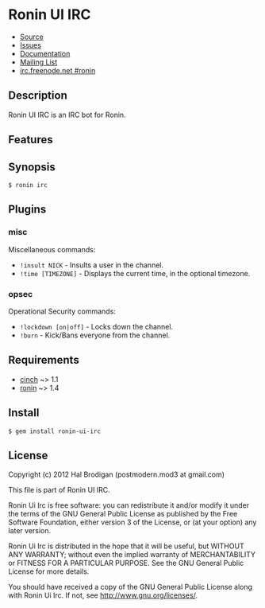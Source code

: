 # Ronin UI IRC

* [Source](http://github.com/ronin-ruby/ronin-ui-irc)
* [Issues](http://github.com/ronin-ruby/ronin-ui-irc/issues)
* [Documentation](http://rubydoc.info/gems/ronin-ui-irc/frames)
* [Mailing List](http://groups.google.com/group/ronin-ruby)
* [irc.freenode.net #ronin](http://webchat.freenode.net/?channels=ronin&uio=Mj10cnVldd)

## Description

Ronin UI IRC is an IRC bot for Ronin.

## Features

## Synopsis

    $ ronin irc

## Plugins

### misc

Miscellaneous commands:

* `!insult NICK` - Insults a user in the channel.
* `!time [TIMEZONE]` - Displays the current time, in the optional timezone.

### opsec

Operational Security commands:

* `!lockdown [on|off]` - Locks down the channel.
* `!burn` - Kick/Bans everyone from the channel.

## Requirements

* [cinch](http://github.com/cinchrb/cinch#readme) ~> 1.1
* [ronin](http://github.com/ronin-ruby/ronin#readme) ~> 1.4

## Install

    $ gem install ronin-ui-irc

## License

Copyright (c) 2012 Hal Brodigan (postmodern.mod3 at gmail.com)

This file is part of Ronin UI IRC.

Ronin Ui Irc is free software: you can redistribute it and/or modify
it under the terms of the GNU General Public License as published by
the Free Software Foundation, either version 3 of the License, or
(at your option) any later version.

Ronin Ui Irc is distributed in the hope that it will be useful,
but WITHOUT ANY WARRANTY; without even the implied warranty of
MERCHANTABILITY or FITNESS FOR A PARTICULAR PURPOSE.  See the
GNU General Public License for more details.

You should have received a copy of the GNU General Public License
along with Ronin Ui Irc.  If not, see <http://www.gnu.org/licenses/>.
